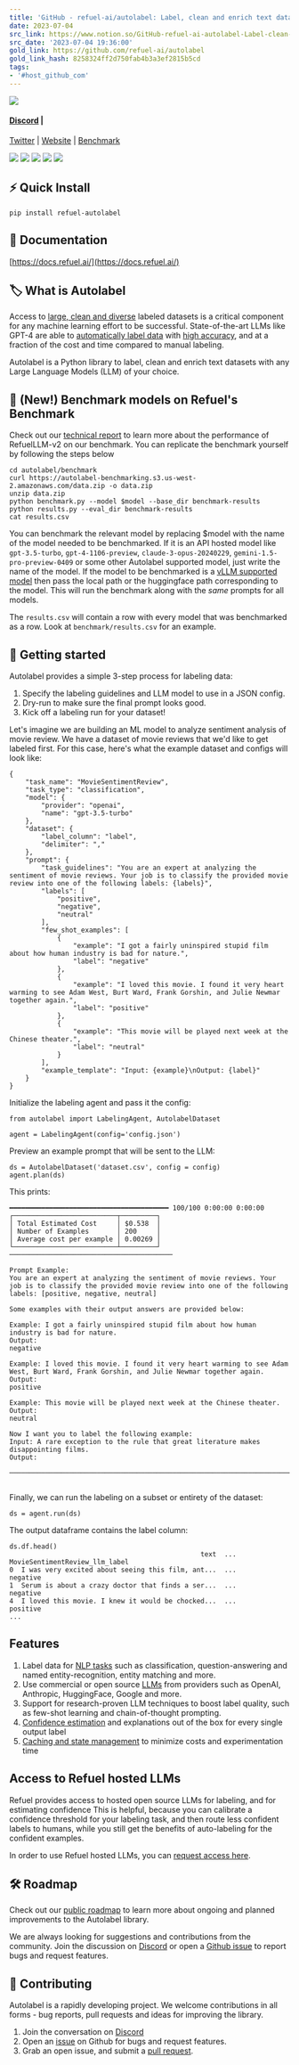```yaml
---
title: 'GitHub - refuel-ai/autolabel: Label, clean and enrich text datasets with LLMs.'
date: 2023-07-04
src_link: https://www.notion.so/GitHub-refuel-ai-autolabel-Label-clean-and-enrich-text-datasets-with-LLMs-Discord-https-disc-5362d9ab6cee4f208d636958064d6277
src_date: '2023-07-04 19:36:00'
gold_link: https://github.com/refuel-ai/autolabel
gold_link_hash: 8258324ff2d750fab4b3a3ef2815b5cd
tags:
- '#host_github_com'
---
```


[![](https://raw.githubusercontent.com/refuel-ai/autolabel/main/docs/assets/Autolabel_blk_w_background.png)](https://raw.githubusercontent.com/refuel-ai/autolabel/main/docs/assets/Autolabel_blk_w_background.png)


#### [Discord](https://discord.gg/fweVnRx6CU) |
 [Twitter](https://twitter.com/RefuelAI) |
 [Website](https://www.refuel.ai/) |
 [Benchmark](https://www.refuel.ai/blog-posts/llm-labeling-technical-report)


[![](https://github.com/refuel-ai/autolabel/actions/workflows/black.yaml/badge.svg)](https://github.com/refuel-ai/autolabel/actions/workflows/black.yaml/badge.svg) [![](https://github.com/refuel-ai/autolabel/actions/workflows/test.yaml/badge.svg)](https://github.com/refuel-ai/autolabel/actions/workflows/test.yaml/badge.svg) [![](https://camo.githubusercontent.com/7dbeb159f30ca1164acb6ab6a25913976e7d882e742893a71d2f517c462a8ef4/68747470733a2f2f696d672e736869656c64732e696f2f6769746875622f636f6d6d69742d61637469766974792f6d2f72656675656c2d61692f6175746f6c6162656c)](https://camo.githubusercontent.com/7dbeb159f30ca1164acb6ab6a25913976e7d882e742893a71d2f517c462a8ef4/68747470733a2f2f696d672e736869656c64732e696f2f6769746875622f636f6d6d69742d61637469766974792f6d2f72656675656c2d61692f6175746f6c6162656c) [![](https://camo.githubusercontent.com/6d01c34b4f2e0f3937c92b22685f0017914264505b92cdd4c3afc74ba3cea13d/68747470733a2f2f696d672e736869656c64732e696f2f646973636f72642f31303938373436363933313532393331393031)](https://discord.gg/fweVnRx6CU) [![](https://camo.githubusercontent.com/f5e0d0538a9c2972b5d413e0ace04cecd8efd828d133133933dfffec282a4e1b/68747470733a2f2f636f6c61622e72657365617263682e676f6f676c652e636f6d2f6173736574732f636f6c61622d62616467652e737667)](https://colab.research.google.com/drive/1t-9vNLkyoyySAG_0w3eR98biBOXlMO-E?usp=sharing)


⚡ Quick Install
---------------


`pip install refuel-autolabel`


📖 Documentation
---------------


[https://docs.refuel.ai/](https://docs.refuel.ai/)


🏷 What is Autolabel
-------------------


Access to [large, clean and diverse](https://twitter.com/karpathy/status/1528443124577513472?lang=en) labeled datasets is a critical component for any machine learning effort to be successful. State-of-the-art LLMs like GPT-4 are able to [automatically label data](https://arxiv.org/abs/2303.15056) with [high accuracy](https://arxiv.org/abs/2303.16854), and at a fraction of the cost and time compared to manual labeling.


Autolabel is a Python library to label, clean and enrich text datasets with any Large Language Models (LLM) of your choice.


🌟 (New!) Benchmark models on Refuel's Benchmark
-----------------------------------------------


Check out our [technical report](https://refuel.ai/blog-posts/announcing-refuel-llm-2) to learn more about the performance of RefuelLLM-v2 on our benchmark. You can replicate the benchmark yourself by following the steps below



```
cd autolabel/benchmark
curl https://autolabel-benchmarking.s3.us-west-2.amazonaws.com/data.zip -o data.zip
unzip data.zip
python benchmark.py --model $model --base_dir benchmark-results
python results.py --eval_dir benchmark-results
cat results.csv
```

You can benchmark the relevant model by replacing $model with the name of the model needed to be benchmarked. If it is an API hosted model like `gpt-3.5-turbo`, `gpt-4-1106-preview`, `claude-3-opus-20240229`, `gemini-1.5-pro-preview-0409` or some other Autolabel supported model, just write the name of the model. If the model to be benchmarked is a [vLLM supported model](https://docs.vllm.ai/en/latest/models/supported_models.html) then pass the local path or the huggingface path corresponding to the model. This will run the benchmark along with the *same* prompts for all models.


The `results.csv` will contain a row with every model that was benchmarked as a row. Look at `benchmark/results.csv` for an example.


🚀 Getting started
-----------------


Autolabel provides a simple 3-step process for labeling data:


1. Specify the labeling guidelines and LLM model to use in a JSON config.
2. Dry-run to make sure the final prompt looks good.
3. Kick off a labeling run for your dataset!


Let's imagine we are building an ML model to analyze sentiment analysis of movie review. We have a dataset of movie reviews that we'd like to get labeled first. For this case, here's what the example dataset and configs will look like:



```
{
    "task_name": "MovieSentimentReview",
    "task_type": "classification",
    "model": {
        "provider": "openai",
        "name": "gpt-3.5-turbo"
    },
    "dataset": {
        "label_column": "label",
        "delimiter": ","
    },
    "prompt": {
        "task_guidelines": "You are an expert at analyzing the sentiment of movie reviews. Your job is to classify the provided movie review into one of the following labels: {labels}",
        "labels": [
            "positive",
            "negative",
            "neutral"
        ],
        "few_shot_examples": [
            {
                "example": "I got a fairly uninspired stupid film about how human industry is bad for nature.",
                "label": "negative"
            },
            {
                "example": "I loved this movie. I found it very heart warming to see Adam West, Burt Ward, Frank Gorshin, and Julie Newmar together again.",
                "label": "positive"
            },
            {
                "example": "This movie will be played next week at the Chinese theater.",
                "label": "neutral"
            }
        ],
        "example_template": "Input: {example}\nOutput: {label}"
    }
}
```

Initialize the labeling agent and pass it the config:



```
from autolabel import LabelingAgent, AutolabelDataset

agent = LabelingAgent(config='config.json')
```

Preview an example prompt that will be sent to the LLM:



```
ds = AutolabelDataset('dataset.csv', config = config)
agent.plan(ds)
```

This prints:



```
━━━━━━━━━━━━━━━━━━━━━━━━━━━━━━━━━━━━━━━━ 100/100 0:00:00 0:00:00
┌──────────────────────────┬─────────┐
│ Total Estimated Cost     │ $0.538  │
│ Number of Examples       │ 200     │
│ Average cost per example │ 0.00269 │
└──────────────────────────┴─────────┘
─────────────────────────────────────────

Prompt Example:
You are an expert at analyzing the sentiment of movie reviews. Your job is to classify the provided movie review into one of the following labels: [positive, negative, neutral]

Some examples with their output answers are provided below:

Example: I got a fairly uninspired stupid film about how human industry is bad for nature.
Output:
negative

Example: I loved this movie. I found it very heart warming to see Adam West, Burt Ward, Frank Gorshin, and Julie Newmar together again.
Output:
positive

Example: This movie will be played next week at the Chinese theater.
Output:
neutral

Now I want you to label the following example:
Input: A rare exception to the rule that great literature makes disappointing films.
Output:

─────────────────────────────────────────────────────────────────────────────────────────


```

Finally, we can run the labeling on a subset or entirety of the dataset:



```
ds = agent.run(ds)
```

The output dataframe contains the label column:



```
ds.df.head()
                                                text  ... MovieSentimentReview_llm_label
0  I was very excited about seeing this film, ant...  ...                       negative
1  Serum is about a crazy doctor that finds a ser...  ...                       negative
4  I loved this movie. I knew it would be chocked...  ...                       positive
...
```

Features
--------


1. Label data for [NLP tasks](https://docs.refuel.ai/guide/tasks/classification_task/) such as classification, question-answering and named entity-recognition, entity matching and more.
2. Use commercial or open source [LLMs](https://docs.refuel.ai/guide/llms/llms/) from providers such as OpenAI, Anthropic, HuggingFace, Google and more.
3. Support for research-proven LLM techniques to boost label quality, such as few-shot learning and chain-of-thought prompting.
4. [Confidence estimation](https://docs.refuel.ai/guide/accuracy/confidence/) and explanations out of the box for every single output label
5. [Caching and state management](https://docs.refuel.ai/guide/reliability/state-management/) to minimize costs and experimentation time


Access to Refuel hosted LLMs
----------------------------


Refuel provides access to hosted open source LLMs for labeling, and for estimating confidence This is helpful, because you can calibrate a confidence threshold for your labeling task, and then route less confident labels to humans, while you still get the benefits of auto-labeling for the confident examples.


In order to use Refuel hosted LLMs, you can [request access here](https://refuel-ai.typeform.com/llm-access).


🛠️ Roadmap
----------


Check out our [public roadmap](https://github.com/orgs/refuel-ai/projects/15) to learn more about ongoing and planned improvements to the Autolabel library.


We are always looking for suggestions and contributions from the community. Join the discussion on [Discord](https://discord.gg/fweVnRx6CU) or open a [Github issue](https://github.com/refuel-ai/autolabel/issues) to report bugs and request features.


🙌 Contributing
--------------


Autolabel is a rapidly developing project. We welcome contributions in all forms - bug reports, pull requests and ideas for improving the library.


1. Join the conversation on [Discord](https://discord.gg/fweVnRx6CU)
2. Open an [issue](https://github.com/refuel-ai/autolabel/issues) on Github for bugs and request features.
3. Grab an open issue, and submit a [pull request](https://github.com/refuel-ai/autolabel/blob/main/CONTRIBUTING.md).